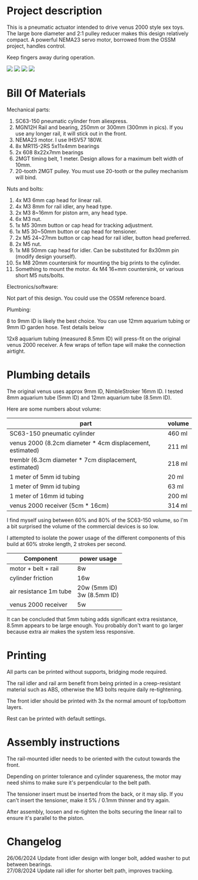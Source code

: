 
# Project description

This is a pneumatic actuator intended to drive venus 2000 style sex toys. 
The large bore diameter and 2:1 pulley reducer makes this design relatively compact. 
A powerful NEMA23 servo motor, borrowed from the OSSM project, handles control.

Keep fingers away during operation.


![](images/overview.jpg)
![](images/top.jpg)
![](images/belt-view.jpg)
![](images/belt-closeup.jpg)

# Bill Of Materials

Mechanical parts:

1. SC63-150 pneumatic cylinder from aliexpress.
2. MGN12H Rail and bearing, 250mm or 300mm (300mm in pics). If you use any longer rail, it will stick out in the front.
3. NEMA23 motor. I use IHSV57 180W.
4. 8x MR115-2RS 5x11x4mm bearings
5. 2x 608 8x22x7mm bearings
6. 2MGT timing belt, 1 meter. Design allows for a maximum belt width of 10mm.
7. 20-tooth 2MGT pulley. You must use 20-tooth or the pulley mechanism will bind.

Nuts and bolts:

1. 4x M3 6mm cap head for linear rail.
2. 4x M3 8mm for rail idler, any head type. 
3. 2x M3 8~16mm for piston arm, any head type.
4. 6x M3 nut.
5. 1x M5 30mm button or cap head for tracking adjustment.
6. 1x M5 30~50mm button or cap head for tensioner.
7. 2x M5 24~27mm button or cap head for rail idler, button head preferred.
8. 2x M5 nut.
9. 1x M8 50mm cap head for idler. Can be substituted for 8x30mm pin (modify design yourself).
10. 5x M8 20mm countersink for mounting the big prints to the cylinder.
11. Something to mount the motor. 4x M4 16+mm countersink, or various short M5 nuts/bolts.

Electronics/software:

Not part of this design. You could use the OSSM reference board.

Plumbing:

8 to 9mm ID is likely the best choice.
You can use 12mm aquarium tubing or 9mm ID garden hose. Test details below

12x8 aquarium tubing (measured 8.5mm ID) will press-fit on the original venus 2000 receiver.
A few wraps of teflon tape will make the connection airtight.

# Plumbing details

The original venus uses approx 9mm ID, NimbleStroker 16mm ID.
I tested 8mm aquarium tube (5mm ID) and 12mm aquarium tube (8.5mm ID).

Here are some numbers about volume:

| part                                                      | volume |
|-----------------------------------------------------------|--------|
| SC63-150 pneumatic cylinder                               | 460 ml |
| venus 2000 (8.2cm diameter * 4cm displacement, estimated) | 211 ml |
| tremblr (6.3cm diameter * 7cm displacement, estimated)    | 218 ml |
| 1 meter of 5mm id tubing                                  | 20 ml  |
| 1 meter of 9mm id tubing                                  | 63 ml  |
| 1 meter of 16mm id tubing                                 | 200 ml |
| venus 2000 receiver (5cm * 16cm)                          | 314 ml |

I find myself using between 60% and 80% of the SC63-150 volume, so I'm a bit surprised the 
volume of the commercial devices is so low.

I attempted to isolate the power usage of the different components of this build at 60% stroke length, 2 strokes per second.

| Component              | power usage                     |
|------------------------|---------------------------------|
| motor + belt + rail    | 8w                              |
| cylinder friction      | 16w                             |
| air resistance 1m tube | 20w (5mm ID) <br> 3w (8.5mm ID) |
| venus 2000 receiver    | 5w                              |

It can be concluded that 5mm tubing adds significant extra resistance,
8.5mm appears to be large enough. You probably don't want to go larger because extra air
makes the system less responsive.




# Printing

All parts can be printed without supports, bridging mode required.

The rail idler and rail arm benefit from being printed in a creep-resistant material such as ABS, otherwise the M3 bolts require daily re-tightening.

The front idler should be printed with 3x the normal amount of top/bottom layers.

Rest can be printed with default settings.


# Assembly instructions

The rail-mounted idler needs to be oriented with the cutout towards the front.

Depending on printer tolerance and cylinder squareness, the motor may need shims to make sure it's perpendicular to the belt path.

The tensioner insert must be inserted from the back, or it may slip. If you can't insert the tensioner, make it 5% / 0.1mm thinner and try again.

After assembly, loosen and re-tighten the bolts securing the linear rail to ensure it's parallel to the piston.


# Changelog

26/06/2024 Update front idler design with longer bolt, added washer to put between bearings.  
27/08/2024 Update rail idler for shorter belt path, improves tracking.